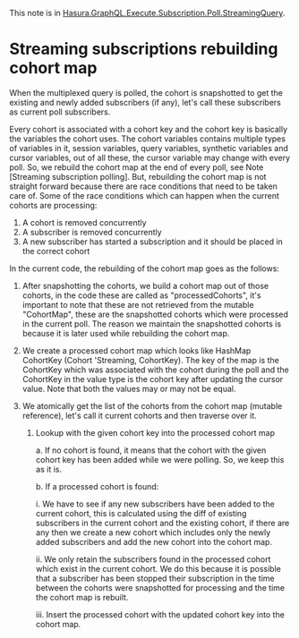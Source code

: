 This note is in [Hasura.GraphQL.Execute.Subscription.Poll.StreamingQuery](https://github.com/hasura/graphql-engine/blob/master/server/src-lib/Hasura/GraphQL/Execute/Subscription/Poll/StreamingQuery.hs#L47).

# Streaming subscriptions rebuilding cohort map


When the multiplexed query is polled, the cohort is snapshotted to get the
existing and newly added subscribers (if any), let's call these subscribers as
current poll subscribers.

Every cohort is associated with a cohort key and the cohort key is basically the
variables the cohort uses. The cohort variables contains multiple types of
variables in it, session variables, query variables, synthetic variables and
cursor variables, out of all these, the cursor variable may change with every
poll. So, we rebuild the cohort map at the end of every poll, see Note
[Streaming subscription polling]. But, rebuilding the cohort map is not straight
forward because there are race conditions that need to be taken care of. Some of
the race conditions which can happen when the current cohorts are processing:

1. A cohort is removed concurrently
2. A subscriber is removed concurrently
3. A new subscriber has started a subscription and it should be placed in the correct cohort

In the current code, the rebuilding of the cohort map goes as the follows:

1. After snapshotting the cohorts, we build a cohort map out of those cohorts,
   in the code these are called as "processedCohorts", it's important to note
   that these are not retrieved from the mutable "CohortMap", these are the
   snapshotted cohorts which were processed in the current poll. The reason we
   maintain the snapshotted cohorts is because it is later used while rebuilding
   the cohort map.

2. We create a processed cohort map which looks like HashMap CohortKey (Cohort
   'Streaming, CohortKey). The key of the map is the CohortKey which was
   associated with the cohort during the poll and the CohortKey in the value
   type is the cohort key after updating the cursor value. Note that both the
   values may or may not be equal.

3. We atomically get the list of the cohorts from the cohort map (mutable
reference), let's call it current cohorts and then traverse over it.

   1. Lookup with the given cohort key into the processed cohort map

      a. If no cohort is found, it means that the cohort with the given cohort
         key has been added while we were polling. So, we keep this as it is.

      b. If a processed cohort is found:

         i. We have to see if any new subscribers have been added to the current
            cohort, this is calculated using the diff of existing subscribers in
            the current cohort and the existing cohort, if there are any then we
            create a new cohort which includes only the newly added subscribers
            and add the new cohort into the cohort map.

         ii. We only retain the subscribers found in the processed cohort which
             exist in the current cohort. We do this because it is possible that
             a subscriber has been stopped their subscription in the time
             between the cohorts were snapshotted for processing and the time
             the cohort map is rebuilt.

         iii. Insert the processed cohort with the updated cohort key into the
         cohort map.

